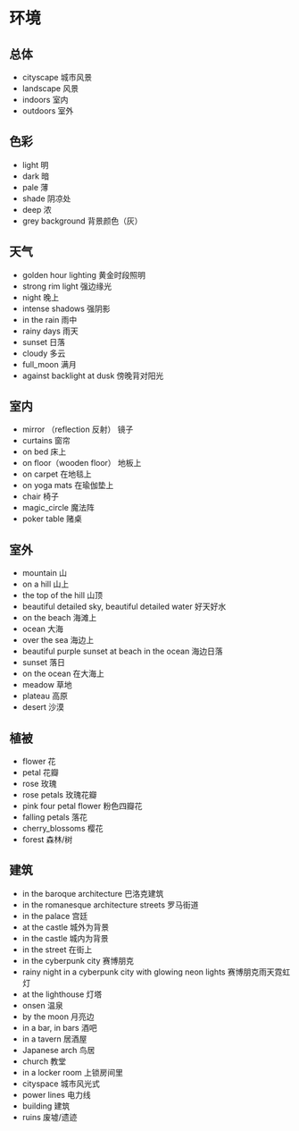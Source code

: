 # 环境

## 总体

- cityscape 城市风景
- landscape 风景
- indoors 室内
- outdoors 室外

## 色彩

- light 明
- dark 暗
- pale 薄
- shade 阴凉处
- deep 浓
- grey background 背景颜色（灰）

## 天气

- golden hour lighting 黄金时段照明
- strong rim light 强边缘光
- night 晚上
- intense shadows 强阴影
- in the rain 雨中
- rainy days 雨天
- sunset 日落
- cloudy 多云
- full_moon 满月
- against backlight at dusk 傍晚背对阳光

## 室内

- mirror （reflection 反射） 镜子
- curtains  窗帘
- on bed  床上
- on floor（wooden floor） 地板上
- on carpet 在地毯上
- on yoga mats 在瑜伽垫上
- chair 椅子
- magic_circle 魔法阵
- poker table 赌桌

## 室外

- mountain 山
- on a hill 山上
- the top of the hill 山顶
- beautiful detailed sky, beautiful detailed water 好天好水    
- on the beach 海滩上
- ocean 大海
- over the sea 海边上
- beautiful purple sunset at beach in the ocean 海边日落
- sunset 落日
- on the ocean 在大海上
- meadow 草地
- plateau 高原
- desert 沙漠

## 植被

- flower 花
- petal 花瓣
- rose 玫瑰
- rose petals 玫瑰花瓣
- pink four petal flower 粉色四瓣花
- falling petals 落花
- cherry_blossoms 樱花
- forest 森林/树

## 建筑

- in the baroque architecture 巴洛克建筑
- in the romanesque architecture streets 罗马街道 
- in the palace 宫廷 
- at the castle 城外为背景 
- in the castle 城内为背景 
- in the street 在街上 
- in the cyberpunk city 赛博朋克 
- rainy night in a cyberpunk city with glowing neon lights 赛博朋克雨天霓虹灯 
- at the lighthouse 灯塔 
- onsen 温泉 
- by the moon 月亮边 
- in a bar, in bars 酒吧 
- in a tavern 居酒屋 
- Japanese arch 鸟居 
- church 教堂 
- in a locker room 上锁房间里 
- cityspace 城市风光式 
- power lines 电力线 
- building 建筑 
- ruins 废墟/遗迹 

